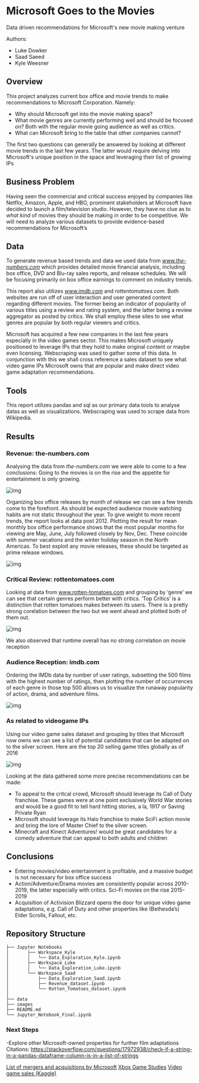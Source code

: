 # Microsoft Goes to the Movies
Data driven recommendations for Microsoft's new movie making venture
 
 
Authors:
- Luke Dowker
- Saad Saeed
- Kyle Weesner
 
## Overview
This project analyzes current box office and movie trends to make recommendations to Microsoft Corporation. Namely:
-   Why should Microsoft get into the movie making space?
- What movie genres are currently performing well and should be focused on? Both with the regular movie going audience as well as critics.
- What can Microsoft bring to the table that other companies cannot?
 
The first two questions can generally be answered by looking at different movie trends in the last few years. The latter would require delving into Microsoft's unique position in the space and leveraging their list of growing IPs
 
## Business Problem
Having seen the commercial and critical success enjoyed by companies like Netflix, Amazon, Apple, and HBO, prominent stakeholders at Microsoft have decided to launch a film/television studio. However, they have no clue as to *what kind* of movies they should be making in order to be competitive. We will need to analyze various datasets to provide evidence-based recommendations for Microsoft’s 
 
## Data
To generate revenue based trends and data we used data from *www.the-numbers.com* which provides detailed movie financial analysis, including box office, DVD and Blu-ray sales reports, and release schedules. We will be focusing primarily on box office earnings to comment on industry trends.
 
This report also utilizes *www.imdb.com* and *rottentomatoes.com*. Both websites are run off of user interaction and user generated content regarding different movies. The former being an indicator of popularity of various titles using a review and rating system, and the latter being a review aggregator as posted by critics. We shall employ these sites to see what genres are popular by both regular viewers and critics.
 
Microsoft has acquired a few new companies in the last few years especially in the video games sector. This makes Microsoft uniquely positioned to leverage IPs that they hold to make original content or maybe even licensing. Webscraping was used to gather some of this data. 
In conjunction with this we shall cross reference a sales dataset to see what video game IPs Microsoft owns that are popular and make direct video game adaptation recommendations.
 
## Tools
This report utilizes pandas and sql as our primary data tools to analyse datas as well as visualizations. Webscraping was used to scrape data from Wikipedia.
 

## Results

### Revenue: the-numbers.com
Analysing the data from *the-numbers.com* we were able to come to a few conclusions:
Going to the movies is on the rise and the appetite for entertainment is only growing.

![img](./images/AnnualMeanPerformance.jpg)

Organizing box office releases by month of release we can see a few trends come to the forefront. As should be expected audience movie watching habits are not static throughout the year. To give weight to more recent trends, the report looks at data post 2012. Plotting the result for mean monthly box office performance shows that the most popular months for viewing are May, June, July followed closely by Nov, Dec. These coincide with summer vacations and the winter holiday season in the North Americas. To best exploit any movie releases, these should be targeted as prime release windows.

![img](./images/MonthlyReleaseMeanPerformance.jpg)

  
### Critical Review: rottentomatoes.com
 
Looking at data from www.rotten-tomatoes.com and grouping by ‘genre’ we can see that certain genres perform better with critics. ‘Top Critics’ is a distinction that rotten tomatoes makes between its users. There is a pretty strong corelation between the two but we went ahead and plotted both of them out. 

![img](./images/PopularGenres_Critics.jpg)

We also observed that runtime overall has no strong correlation on movie reception
 
 

### Audience Reception: imdb.com

Ordering the IMDb data by number of user ratings, subsetting the 500 films with the highest number of ratings, then plotting the number of occurrences of each genre in those top 500 allows us to visualize the runaway popularity of action, drama, and adventure films.

![img](./images/Popular_Genres_with_IMDb_Users.jpg)

### As related to videogame IPs

Using our video game sales dataset and grouping by titles that Microsoft now owns we can see a list of potential candidates that can be adapted on to the silver screen. Here are the top 20 selling game titles globally as of 2016

![img](./images/Microsoft_Gaming_Global_Sales.jpg)




Looking at the data gathered some more precise recommendations can be made:
-   To appeal to the critcal crowd, Microsoft should leverage its Call of Duty franchise. These games were at one point exclusively World War stories and would be a good fit to tell hard hitting stories, a la, 1917 or Saving Private Ryan
-   Microsoft should leverage its Halo franchise to make SciFi action movie and bring the lore of Master Chief to the silver screen. 
-   Minecraft and Kinect Adventures! would be great candidates for a comedy adventure that can appeal to both adults and children 


## Conclusions
-   Entering movies/video entertainment is profitable, and a massive budget is not necessary for box office success
-   Action/Adventure/Drama movies are consistently popular across 2010-2019, the latter especially with critics. Sci-Fi movies on the rise 2015-2019
-   Acquisition of Activision Blizzard opens the door for unique video game adaptations, e.g. Call of Duty and other properties like (Bethesda’s) Elder Scrolls, Fallout, etc.
 
## Repository Structure
```
├── Jupyter Notebooks  
│       ├── Workspace_Kyle
│       │   └── Data_Exploration_Kyle.ipynb
│       ├── Workspace_Luke
│       │   └── Data_Exploration_Luke.ipynb
│       └── Workspace_Saad
│           ├── Data_Exploration_Saad.ipynb
│           ├── Revenue_dataset.ipynb
│           └── Rotten_Tomatoes_dataset.ipynb
│
├── data
├── images
├── README.md
└── Jupyter_Notebook_Final.ipynb
```
 
### Next Steps
-Explore other Microsoft-owned properties for further film adaptations
Citations:
https://stackoverflow.com/questions/17972938/check-if-a-string-in-a-pandas-dataframe-column-is-in-a-list-of-strings
 
[List of mergers and acquisitions by Microsoft](https://en.wikipedia.org/wiki/List_of_mergers_and_acquisitions_by_Microsoft)
[Xbox Game Studies](https://en.wikipedia.org/wiki/Xbox_Game_Studios)
[Video game sales (Kaggle)](https://www.kaggle.com/coffeepot/videogame-sales/data)
 

